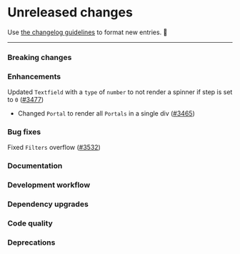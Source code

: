 # Unreleased changes

Use [the changelog guidelines](https://git.io/polaris-changelog-guidelines) to format new entries. 💜

---

### Breaking changes

### Enhancements

Updated `Textfield` with a `type` of `number` to not render a spinner if step is set to `0` ([#3477](https://github.com/Shopify/polaris-react/pull/3477))
- Changed `Portal` to render all `Portals` in a single div ([#3465](https://github.com/Shopify/polaris-react/pull/3465))

### Bug fixes

Fixed `Filters` overflow ([#3532](https://github.com/Shopify/polaris-react/pull/3532))

### Documentation

### Development workflow

### Dependency upgrades

### Code quality

### Deprecations
